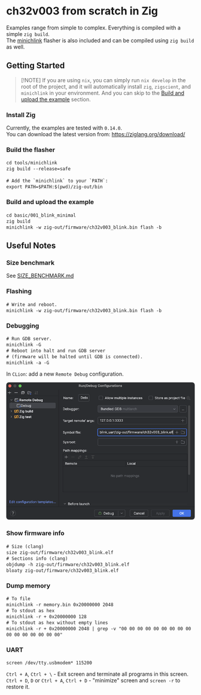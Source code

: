 # ch32v003 from scratch in Zig

Examples range from simple to complex. Everything is compiled with a simple `zig build`. \
The [minichlink](tools/minichlink) flasher is also included and can be
compiled using `zig build` as well.

## Getting Started

> \[!NOTE\]
> If you are using `nix`, you can simply run `nix develop` in the root of the project, and it will automatically install
> `zig`, `zigscient`, and `minichlink` in your environment.
> And you can skip to the [Build and upload the example](#build-and-upload-the-example) section.

### Install Zig

Currently, the examples are tested with `0.14.0`.\
You can download the latest version from:
https://ziglang.org/download/

### Build the flasher

```shell
cd tools/minichlink
zig build --release=safe

# Add the `minichlink` to your `PATH`:
export PATH=$PATH:$(pwd)/zig-out/bin
```

### Build and upload the example

```shell
cd basic/001_blink_minimal
zig build
minichlink -w zig-out/firmware/ch32v003_blink.bin flash -b
```

## Useful Notes

### Size benchmark

See [SIZE_BENCHMARK.md](SIZE_BENCHMARK.md)

### Flashing

```shell
# Write and reboot.
minichlink -w zig-out/firmware/ch32v003_blink.bin flash -b
```

### Debugging

```shell
# Run GDB server.
minichlink -G
# Reboot into halt and run GDB server 
# (firmware will be halted until GDB is connected).
minichlink -a -G
```

In `CLion`: add a new `Remote Debug` configuration.

![clion_debug_configuration.png](.assets/clion_debug_configuration.png)

### Show firmware info

```shell
# Size (clang)
size zig-out/firmware/ch32v003_blink.elf
# Sections info (clang)
objdump -h zig-out/firmware/ch32v003_blink.elf 
bloaty zig-out/firmware/ch32v003_blink.elf
```

### Dump memory

```shell
# To file
minichlink -r memory.bin 0x20000000 2048
# To stdout as hex
minichlink -r + 0x20000000 128
# To stdout as hex without empty lines
minichlink -r + 0x20000000 2048 | grep -v "00 00 00 00 00 00 00 00 00 00 00 00 00 00 00 00"
```

### UART

```shell
screen /dev/tty.usbmodem* 115200 
```

`Ctrl + A`, `Ctrl + \` - Exit screen and terminate all programs in this screen. \
`Ctrl + D`, `D` or `Ctrl + A`, `Ctrl + D` - "minimize" screen and `screen -r` to restore it.

